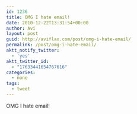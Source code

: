 ```yaml
---
id: 1236
title: OMG I hate email!
date: 2010-12-22T13:31:54+00:00
author: Avi
layout: post
guid: http://aviflax.com/post/omg-i-hate-email/
permalink: /post/omg-i-hate-email/
aktt_notify_twitter:
  - 'yes'
aktt_twitter_id:
  - "17633441654767616"
categories:
  - none
tags:
  - tweet
---
```

OMG I hate email!